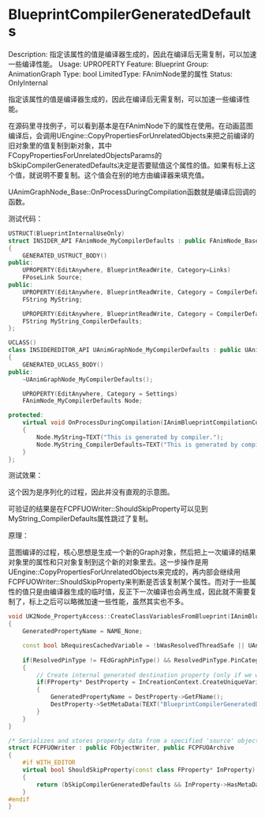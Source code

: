# BlueprintCompilerGeneratedDefaults

Description: 指定该属性的值是编译器生成的，因此在编译后无需复制，可以加速一些编译性能。
Usage: UPROPERTY
Feature: Blueprint
Group: AnimationGraph
Type: bool
LimitedType: FAnimNode里的属性
Status: OnlyInternal

指定该属性的值是编译器生成的，因此在编译后无需复制，可以加速一些编译性能。

在源码里寻找例子，可以看到基本是在FAnimNode下的属性在使用。在动画蓝图编译后，会调用UEngine::CopyPropertiesForUnrelatedObjects来把之前编译的旧对象里的值复制到新对象，其中FCopyPropertiesForUnrelatedObjectsParams的bSkipCompilerGeneratedDefaults决定是否要赋值这个属性的值。如果有标上这个值，就说明不要复制。这个值会在别的地方由编译器来填充值。

UAnimGraphNode_Base::OnProcessDuringCompilation函数就是编译后回调的函数。

测试代码：

```cpp
USTRUCT(BlueprintInternalUseOnly)
struct INSIDER_API FAnimNode_MyCompilerDefaults : public FAnimNode_Base
{
	GENERATED_USTRUCT_BODY()
public:
	UPROPERTY(EditAnywhere, BlueprintReadWrite, Category=Links)
	FPoseLink Source;
public:
	UPROPERTY(EditAnywhere, BlueprintReadWrite, Category = CompilerDefaultsTest)
	FString MyString;

	UPROPERTY(EditAnywhere, BlueprintReadWrite, Category = CompilerDefaultsTest, meta = (BlueprintCompilerGeneratedDefaults))
	FString MyString_CompilerDefaults;
};

UCLASS()
class INSIDEREDITOR_API UAnimGraphNode_MyCompilerDefaults : public UAnimGraphNode_Base
{
	GENERATED_UCLASS_BODY()
public:
	~UAnimGraphNode_MyCompilerDefaults();

	UPROPERTY(EditAnywhere, Category = Settings)
	FAnimNode_MyCompilerDefaults Node;

protected:
	virtual void OnProcessDuringCompilation(IAnimBlueprintCompilationContext& InCompilationContext, IAnimBlueprintGeneratedClassCompiledData& OutCompiledData)
	{
		Node.MyString=TEXT("This is generated by compiler.");
		Node.MyString_CompilerDefaults=TEXT("This is generated by compiler.");
	}
};

```

测试效果：

这个因为是序列化的过程，因此并没有直观的示意图。

可验证的结果是在FCPFUOWriter::ShouldSkipProperty可以见到MyString_CompilerDefaults属性跳过了复制。

原理：

蓝图编译的过程，核心思想是生成一个新的Graph对象，然后把上一次编译的结果对象里的属性和只对象复制到这个新的对象里去。这一步操作是用UEngine::CopyPropertiesForUnrelatedObjects来完成的，再内部会继续用FCPFUOWriter::ShouldSkipProperty来判断是否该复制某个属性。而对于一些属性的值只是由编译器生成的临时值，反正下一次编译也会再生成，因此就不需要复制了，标上之后可以略微加速一些性能，虽然其实也不多。

```cpp
void UK2Node_PropertyAccess::CreateClassVariablesFromBlueprint(IAnimBlueprintVariableCreationContext& InCreationContext)
{
	GeneratedPropertyName = NAME_None;

	const bool bRequiresCachedVariable = !bWasResolvedThreadSafe || UAnimBlueprintExtension_PropertyAccess::ContextRequiresCachedVariable(ContextId);
	
	if(ResolvedPinType != FEdGraphPinType() && ResolvedPinType.PinCategory != UEdGraphSchema_K2::PC_Wildcard && bRequiresCachedVariable)
	{
		// Create internal generated destination property (only if we were not identified as thread safe)
		if(FProperty* DestProperty = InCreationContext.CreateUniqueVariable(this, ResolvedPinType))
		{
			GeneratedPropertyName = DestProperty->GetFName();
			DestProperty->SetMetaData(TEXT("BlueprintCompilerGeneratedDefaults"), TEXT("true"));
		}
	}
}

/* Serializes and stores property data from a specified 'source' object. Only stores data compatible with a target destination object. */
struct FCPFUOWriter : public FObjectWriter, public FCPFUOArchive
{
	#if WITH_EDITOR
	virtual bool ShouldSkipProperty(const class FProperty* InProperty) const override
	{
		return (bSkipCompilerGeneratedDefaults && InProperty->HasMetaData(BlueprintCompilerGeneratedDefaultsName));
	}
#endif 
}
```